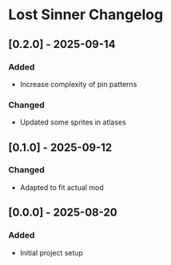 # Lost Sinner Changelog

## [0.2.0] - 2025-09-14

### Added
- Increase complexity of pin patterns

### Changed
- Updated some sprites in atlases

## [0.1.0] - 2025-09-12

### Changed
- Adapted to fit actual mod

## [0.0.0] - 2025-08-20

### Added
- Initial project setup